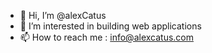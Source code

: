 - 👋 Hi, I’m @alexCatus
- 👀 I’m interested in building web applications
- 📫 How to reach me : info@alexcatus.com

<!---
alexCatus/alexCatus is a ✨ special ✨ repository because its `README.md` (this file) appears on your GitHub profile.
You can click the Preview link to take a look at your changes.
--->
